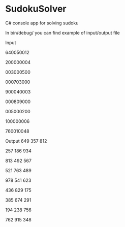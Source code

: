 # SudokuSolver
C# console app for solving sudoku

In bin/debug/ you can find example of input/output file

Input

640050012

200000004 

003000500

000703000

900040003

000809000

005000200

100000006

760010048

Output
649 357 812 

257 186 934 

813 492 567 


521 763 489 

978 541 623 

436 829 175 


385 674 291 

194 238 756 

762 915 348 

